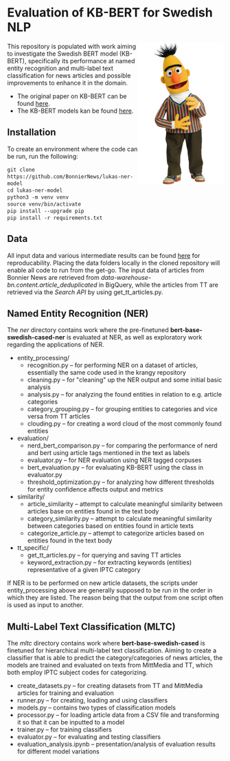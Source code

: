 # Evaluation of KB-BERT for Swedish NLP
<img align="right" width="200" height="330" src="images/bert.png">
This repository is populated with work aiming to investigate the Swedish BERT model (KB-BERT), specifically its performance at named entity recognition and multi-label text classification for news articles and possible improvements to enhance it in the domain.

* The original paper on KB-BERT can be found [here](https://arxiv.org/pdf/2007.01658.pdf).
* The KB-BERT models kan be found [here](https://github.com/Kungbib/swedish-bert-models).


## Installation
To create an environment where the code can be run, run the following:
```
git clone https://github.com/BonnierNews/lukas-ner-model
cd lukas-ner-model
python3 -m venv venv
source venv/bin/activate
pip install --upgrade pip
pip install -r requirements.txt
```

## Data
All input data and various intermediate results can be found [here](https://drive.google.com/drive/u/0/folders/1To6v4SPUL1eHOf2OGtoILg0htD3Mae0E) for reproducability. Placing the data folders locally in the cloned repository will enable all code to run from the get-go. The input data of articles from Bonnier News are retrieved from <i>
data-warehouse-bn.content.article_deduplicated</i> in BigQuery, while the articles from TT are retrieved via the <i>Search API</i> by using get_tt_articles.py.

## Named Entity Recognition (NER)
The <i>ner</i> directory contains work where the pre-finetuned <b>bert-base-swedish-cased-ner</b> is evaluated at NER, as well as exploratory work regarding the applications of NER.

* entity_processing/
    * recognition.py – for performing NER on a dataset of articles, essentially the same code used in the krangy repository
    * cleaning.py – for "cleaning" up the NER output and some initial basic analysis
    * analysis.py – for analyzing the found entities in relation to e.g. article categories
    * category_grouping.py – for grouping entities to categories and vice versa from TT articles
    * clouding.py – for creating a word cloud of the most commonly found entities
* evaluation/
    * nerd_bert_comparison.py – for comparing the performance of nerd and bert using article tags mentioned in the text as labels
    * evaluator.py – for NER evaluation using NER tagged corpuses
    * bert_evaluation.py – for evaluating KB-BERT using the class in evaluator.py
    * threshold_optimization.py – for analyzing how different thresholds for entity confidence affects output and metrics
* similarity/
    * article_similarity – attempt to calculate meaningful similarity between articles base on entities found in the text body
    * category_similarity.py – attempt to calculate meaningful similarity between categories based on entities found in article texts
    * categorize_article.py – attempt to categorize articles based on entities found in the text body
* tt_specific/
    * get_tt_articles.py – for querying and saving TT articles
    * keyword_extraction.py – for extracting keywords (entities) representative of a given IPTC category

If NER is to be performed on new article datasets, the scripts under entity_processing above are generally supposed to be run in the order in which they are listed. The reason being that the output from one script often is used as input to another.

## Multi-Label Text Classification (MLTC)
The <i>mltc</i> directory contains work where <b>bert-base-swedish-cased</b> is finetuned for hierarchical multi-label text classification. Aiming to create a classifier that is able to predict the category/categories of news articles, the models are trained and evaluated on texts from MittMedia and TT, which both employ IPTC subject codes for categorizing.

* create_datasets.py – for creating datasets from TT and MittMedia articles for training and evaluation
* runner.py – for creating, loading and using classifiers
* models.py – contains two types of classification models
* processor.py – for loading article data from a CSV file and transforming it so that it can be inputted to a model
* trainer.py – for training classifiers
* evaluator.py – for evaluating and testing classifiers
* evaluation_analysis.ipynb – presentation/analysis of evaluation results for different model variations


